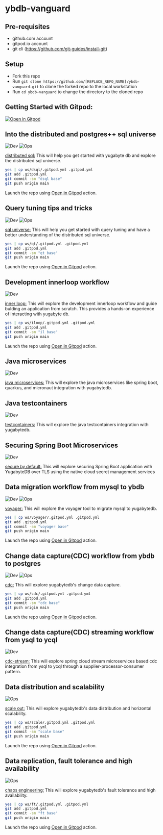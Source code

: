 # ybdb-vanguard

## Pre-requisites
- github.com account
- gitpod.io account
- git cli (https://github.com/git-guides/install-git)

## Setup
- Fork this repo
- Run `git clone https://github.com/[REPLACE_REPO_NAME]/ybdb-vanguard.git` to clone the forked repo to the local workstation
- Run `cd ybdb-vanguard` to change the directory to the cloned repo

## Getting Started with Gitpod:
[![Open in Gitpod](https://gitpod.io/button/open-in-gitpod.svg)](https://gitpod.io/from-referrer/)

## Into the distributed and postgres++ sql universe
<div align="left">

![Dev](https://img.shields.io/badge/dev-orange?style=for-the-badge)
![Ops](https://img.shields.io/badge/ops-blue?style=for-the-badge)
</div>

[distributed sql:](ws/dsql/README.md)
This will help you get started with yugabyte db and explore the distributed sql universe.

```bash
yes | cp ws/dsql/.gitpod.yml .gitpod.yml
git add .gitpod.yml
git commit -sm "dsql base"
git push origin main
```
Launch the repo using [Open in Gitpod](#getting-started-with-gitpod) action.

## Query tuning tips and tricks
<div align="left">

![Dev](https://img.shields.io/badge/dev-orange?style=for-the-badge)
![Ops](https://img.shields.io/badge/ops-blue?style=for-the-badge)
</div>

[sql universe:](ws/qt/README.md)
This will help you get started with query tuning and have a better understanding of the distributed sql universe.

```bash
yes | cp ws/qt/.gitpod.yml .gitpod.yml
git add .gitpod.yml
git commit -sm "qt base"
git push origin main
```
Launch the repo using [Open in Gitpod](#getting-started-with-gitpod) action.

## Development innerloop workflow
<div align="left">

![Dev](https://img.shields.io/badge/dev-orange?style=for-the-badge)
</div>

[inner loop:](ws/iloop/README.md)
This will explore the development innerloop workflow and guide bulding an application from scratch. This provides a hands-on experience of interacting with yugabyte db.

```bash
yes | cp ws/iloop/.gitpod.yml .gitpod.yml
git add .gitpod.yml
git commit -sm "il base"
git push origin main
```
Launch the repo using [Open in Gitpod](#getting-started-with-gitpod) action.

## Java microservices
<div align="left">

![Dev](https://img.shields.io/badge/dev-orange?style=for-the-badge)
</div>

[java microservices:](https://github.com/srinivasa-vasu/yb-ms-data)
This will explore the java microservices like spring boot, quarkus, and micronaut integration with yugabytedb.

## Java testcontainers
<div align="left">

![Dev](https://img.shields.io/badge/dev-orange?style=for-the-badge)
</div>

[testcontainers:](https://github.com/srinivasa-vasu/ybdb-boot-data)
This will explore the java testcontainers integration with yugabytedb.

## Securing Spring Boot Microservices
<div align="left">

![Dev](https://img.shields.io/badge/dev-orange?style=for-the-badge)
</div>

[secure by default:](https://github.com/srinivasa-vasu/ybdb-sealed-secrets)
This will explore securing Spring Boot application with YugabyteDB over TLS using the native cloud secret management services

## Data migration workflow from mysql to ybdb
<div align="left">

![Dev](https://img.shields.io/badge/dev-orange?style=for-the-badge)
![Ops](https://img.shields.io/badge/ops-blue?style=for-the-badge)
</div>

[voyager:](ws/voyager/README.md)
This will explore the voyager tool to migrate mysql to yugabytedb.

```bash
yes | cp ws/voyager/.gitpod.yml .gitpod.yml
git add .gitpod.yml
git commit -sm "voyager base"
git push origin main
```
Launch the repo using [Open in Gitpod](#getting-started-with-gitpod) action.

## Change data capture(CDC) workflow from ybdb to postgres
<div align="left">

![Dev](https://img.shields.io/badge/dev-orange?style=for-the-badge)
![Ops](https://img.shields.io/badge/ops-blue?style=for-the-badge)
</div>

[cdc:](ws/cdc/README.md)
This will explore yugabytedb's change data capture.

```bash
yes | cp ws/cdc/.gitpod.yml .gitpod.yml
git add .gitpod.yml
git commit -sm "cdc base"
git push origin main
```
Launch the repo using [Open in Gitpod](#getting-started-with-gitpod) action.

## Change data capture(CDC) streaming workflow from ysql to ycql
<div align="left">

![Dev](https://img.shields.io/badge/dev-orange?style=for-the-badge)
</div>

[cdc-stream:](https://github.com/srinivasa-vasu/yb-cdc-streams)
This will explore spring cloud stream microservices based cdc integration from ysql to ycql through a supplier-processor-consumer pattern.

## Data distribution and scalability
<div align="left">

![Ops](https://img.shields.io/badge/ops-blue?style=for-the-badge)
</div>

[scale out:](ws/scale/README.md)
This will explore yugabytedb's data distribution and horizontal scalability.

```bash
yes | cp ws/scale/.gitpod.yml .gitpod.yml
git add .gitpod.yml
git commit -sm "scale base"
git push origin main
```
Launch the repo using [Open in Gitpod](#getting-started-with-gitpod) action.

## Data replication, fault tolerance and high availability
<div align="left">

![Ops](https://img.shields.io/badge/ops-blue?style=for-the-badge)
</div>

[chaos engineering:](ws/ft/README.md)
This will explore yugabytedb's fault tolerance and high availability.

```bash
yes | cp ws/ft/.gitpod.yml .gitpod.yml
git add .gitpod.yml
git commit -sm "ft base"
git push origin main
```
Launch the repo using [Open in Gitpod](#getting-started-with-gitpod) action.

